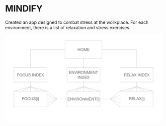 #  MINDIFY

Created an app designed to combat stress at the workplace. For each environment, there is a list of relaxation and stress exercises.

<img src="/wireframes/ERD-PROJECT 3.png" alt="ERD for Project Three">